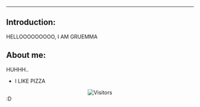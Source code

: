 ____

## Introduction:
HELLOOOOOOOOO, I AM GRUEMMA

## About me:

HUHHH..
- I LIKE PIZZA


<div align="center"><img src="https://komarev.com/ghpvc/?username=Gruemma28&label=Vistas" alt="Visitors"></div> :D
